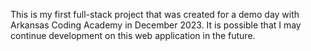 This is my first full-stack project that was created for a demo day with Arkansas Coding Academy in December 2023.
It is possible that I may continue development on this web application in the future. 
